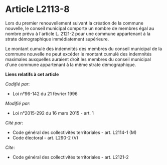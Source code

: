 # Article L2113-8

Lors du premier renouvellement suivant la création de la commune nouvelle, le conseil municipal comporte un nombre de membres
égal au nombre prévu à l'article L. 2121-2 pour une commune appartenant à la strate démographique immédiatement supérieure. 

Le montant cumulé des indemnités des membres du conseil municipal de la commune nouvelle ne peut excéder le montant cumulé
des indemnités maximales auxquelles auraient droit les membres du conseil municipal d'une commune appartenant à la même
strate démographique.

**Liens relatifs à cet article**

_Codifié par_:

  - Loi n°96-142 du 21 février 1996

_Modifié par_:

  - Loi n°2015-292 du 16 mars 2015 - art. 1

_Cité par_:

  - Code général des collectivités territoriales - art. L2114-1 (M)
  - Code électoral - art. L290-2 (V)

_Cite_:

  - Code général des collectivités territoriales - art. L2121-2

